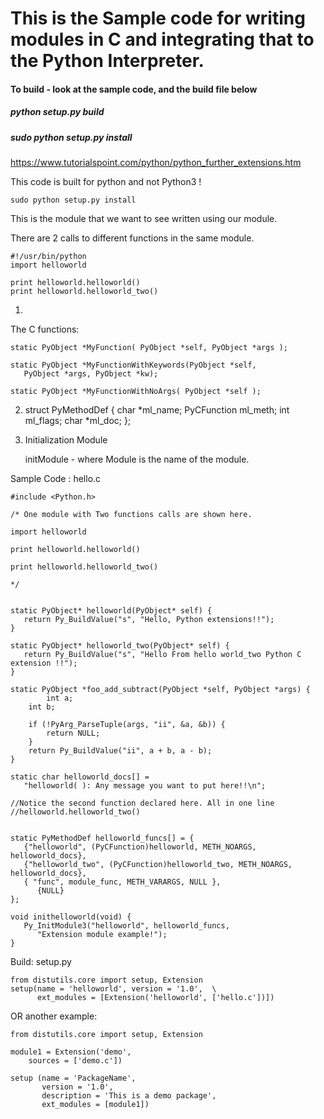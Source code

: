 # This is the Sample code for writing modules in C and integrating that to the Python Interpreter.

#### To build - look at the sample code, and the build file below

##### python setup.py build 
##### sudo python setup.py install 


https://www.tutorialspoint.com/python/python_further_extensions.htm

This code is built for python and not Python3 !

	sudo python setup.py install

This is the module that we want to see written using our module.

There are 2 calls to different functions in the same module.

	#!/usr/bin/python
	import helloworld

	print helloworld.helloworld()
	print helloworld.helloworld_two()

1.
The C functions:

	static PyObject *MyFunction( PyObject *self, PyObject *args );

	static PyObject *MyFunctionWithKeywords(PyObject *self,
	   PyObject *args, PyObject *kw);

	static PyObject *MyFunctionWithNoArgs( PyObject *self );

2. 
	struct PyMethodDef {
	   char *ml_name;
	   PyCFunction ml_meth;
	   int ml_flags;
	   char *ml_doc;
	};

3. Initialization Module

	initModule - where Module is the name of the module.
	


Sample Code : hello.c

	
	#include <Python.h>
	
	/* One module with Two functions calls are shown here.
	
	import helloworld
	
	print helloworld.helloworld()
	
	print helloworld.helloworld_two()
	
	*/
	
	
	static PyObject* helloworld(PyObject* self) {
	   return Py_BuildValue("s", "Hello, Python extensions!!");
	}
	
	static PyObject* helloworld_two(PyObject* self) {
	   return Py_BuildValue("s", "Hello From hello world_two Python C extension !!");
	}

	static PyObject *foo_add_subtract(PyObject *self, PyObject *args) {
        	int a;
		int b;

		if (!PyArg_ParseTuple(args, "ii", &a, &b)) {
			return NULL;
   		}
		return Py_BuildValue("ii", a + b, a - b);
	}
	
	static char helloworld_docs[] =
	   "helloworld( ): Any message you want to put here!!\n";
	
	//Notice the second function declared here. All in one line
	//helloworld.helloworld_two()
	
	
	static PyMethodDef helloworld_funcs[] = {
	   {"helloworld", (PyCFunction)helloworld, METH_NOARGS, helloworld_docs},
	   {"helloworld_two", (PyCFunction)helloworld_two, METH_NOARGS, helloworld_docs},
	   { "func", module_func, METH_VARARGS, NULL },
	      {NULL}
	};
	
	void inithelloworld(void) {
	   Py_InitModule3("helloworld", helloworld_funcs,
	      "Extension module example!");
	}
		
Build: setup.py

	from distutils.core import setup, Extension
	setup(name = 'helloworld', version = '1.0',  \
	      ext_modules = [Extension('helloworld', ['hello.c'])])

OR another example:	
	
	from distutils.core import setup, Extension
	
	module1 = Extension('demo',
	    sources = ['demo.c'])
	
	setup (name = 'PackageName',
	       version = '1.0',
	       description = 'This is a demo package',
	       ext_modules = [module1])


	
